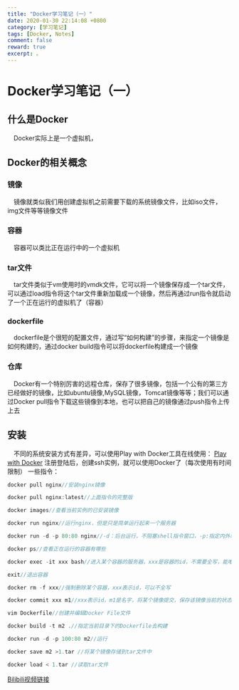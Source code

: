 ```yaml
---
title: "Docker学习笔记（一）"
date: 2020-01-30 22:14:08 +0800
category: [学习笔记]
tags: [Docker, Notes]
comment: false
reward: true
excerpt: 。
---
```


# Docker学习笔记（一）
## 什么是Docker
&emsp;Docker实际上是一个虚拟机，
## Docker的相关概念
### 镜像
&emsp;镜像就类似我们用创建虚拟机之前需要下载的系统镜像文件，比如iso文件，img文件等等镜像文件
### 容器
&emsp;容器可以类比正在运行中的一个虚拟机 
### tar文件
&emsp;tar文件类似于vm使用时的vmdk文件，它可以将一个镜像保存成一个tar文件，可以通过load指令将这个tar文件重新加载成一个镜像，然后再通过run指令就启动了一个正在运行的虚拟机了（容器）
### dockerfile
&emsp;dockerfile是个很短的配置文件，通过写“如何构建”的步骤，来指定一个镜像是如何构建的，通过docker build指令可以将dockerfile构建成一个镜像
### 仓库
&emsp;Docker有一个特别厉害的远程仓库，保存了很多镜像，包括一个公有的第三方已经做好的镜像，比如ubuntu镜像,MySQL镜像，Tomcat镜像等等；我们可以通过Docker pull指令下载这些镜像到本地，也可以把自己的镜像通过push指令上传上去
## 安装
&emsp;不同的系统安装方式有差异，可以使用Play with Docker工具在线使用：
[Play with Docker](https://labs.play-with-docker.com/)
注册登陆后，创建ssh实例，就可以使用Docker了（每次使用有时间限制）
一些指令：
```java
docker pull nginx//安装nginx镜像

docker pull nginx:latest//上面指令的完整版

docker images//查看当前实例的已安装镜像

docker run nginx//运行nginx，但是只是简单运行起来一个服务器

docker run -d -p 80:80 nginx//-d：后台运行，不阻塞shell指令窗口，-p:指定内外端口映射，将内部80端口和外部80端口做一个简单的映射；运行起来后，控制台打印的遗传字符是这个容器的id；可以通过指定不同的端口，启动多个服务器

docker ps//查看正在运行的容器有哪些

docker exec -it xxx bash//进入某个容器的服务器，xxx是容器的id，不需要全写，能唯一标识即可

exit//退出容器

docker rm -f xxx//强制删除某个容器，xxx表示id，可以不全写

docker commit xxx m1//xxx表示id，m1是名字，将某个镜像提交，保存该镜像当前的状态

vim Dockerfile//创建并编辑Docker File文件

docker build -t m2 .//指定当前目录下的Dockerfile去构建

docker run -d -p 100:80 m2//运行

docker save m2 >1.tar //将某个镜像存储到tar文件中

docker load < 1.tar //读取tar文件
```
[Bilibili视频链接](https://www.bilibili.com/video/av58402749?from=search&seid=8782925687758767990)